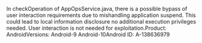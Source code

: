 In checkOperation of AppOpsService.java, there is a possible bypass of user interaction requirements due to mishandling application suspend. This could lead to local information disclosure no additional execution privileges needed. User interaction is not needed for exploitation.Product: AndroidVersions: Android-9 Android-10Android ID: A-138636979
